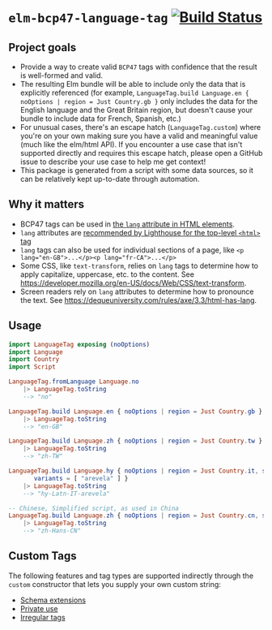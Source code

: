 # `elm-bcp47-language-tag` [![Build Status](https://github.com/dillonkearns/elm-bcp47-language-tag/workflows/CI/badge.svg)](https://github.com/dillonkearns/elm-bcp47-language-tag/actions?query=branch%3Amain)

## Project goals

- Provide a way to create valid `BCP47` tags with confidence that the result is well-formed and valid.
- The resulting Elm bundle will be able to include only the data that is explicitly referenced (for example, `LanguageTag.build Language.en { noOptions | region = Just Country.gb }` only includes the data for the English language and the Great Britain region, but doesn't cause your bundle to include data for French, Spanish, etc.)
- For unusual cases, there's an escape hatch (`LanguageTag.custom`) where you're on your own making sure you have a valid and meaningful value (much like the elm/html API). If you encounter a use case that isn't supported directly and requires this escape hatch, please open a GitHub issue to describe your use case to help me get context!
- This package is generated from a script with some data sources, so it can be relatively kept up-to-date through automation.

## Why it matters

- BCP47 tags can be used in [the `lang` attribute in HTML elements](https://developer.mozilla.org/en-US/docs/Web/HTML/Global_attributes/lang).
- `lang` attributes are [recommended by Lighthouse for the top-level `<html>` tag](https://web.dev/html-has-lang/)
- `lang` tags can also be used for individual sections of a page, like `<p lang="en-GB">...</p><p lang="fr-CA">...</p>`
- Some CSS, like `text-transform`, relies on `lang` tags to determine how to apply capitalize, uppercase, etc. to the content. See <https://developer.mozilla.org/en-US/docs/Web/CSS/text-transform>.
- Screen readers rely on `lang` attributes to determine how to pronounce the text. See <https://dequeuniversity.com/rules/axe/3.3/html-has-lang>.

## Usage

```elm
import LanguageTag exposing (noOptions)
import Language
import Country
import Script

LanguageTag.fromLanguage Language.no
    |> LanguageTag.toString
    --> "no"

LanguageTag.build Language.en { noOptions | region = Just Country.gb }
    |> LanguageTag.toString
    --> "en-GB"

LanguageTag.build Language.zh { noOptions | region = Just Country.tw }
    |> LanguageTag.toString
    --> "zh-TW"

LanguageTag.build Language.hy { noOptions | region = Just Country.it, script = Just Script.latn,
       variants = [ "arevela" ] }
    |> LanguageTag.toString
    --> "hy-Latn-IT-arevela"

-- Chinese, Simplified script, as used in China
LanguageTag.build Language.zh { noOptions | region = Just Country.cn, script = Just Script.hans }
    |> LanguageTag.toString
    --> "zh-Hans-CN"
```

## Custom Tags

The following features and tag types are supported indirectly through the `custom` constructor that lets you supply your own custom string:

- [Schema extensions](https://github.com/wooorm/bcp-47#schemaextensions)
- [Private use](https://github.com/wooorm/bcp-47#schemaprivateuse)
- [Irregular tags](https://github.com/wooorm/bcp-47#schemairregular)
